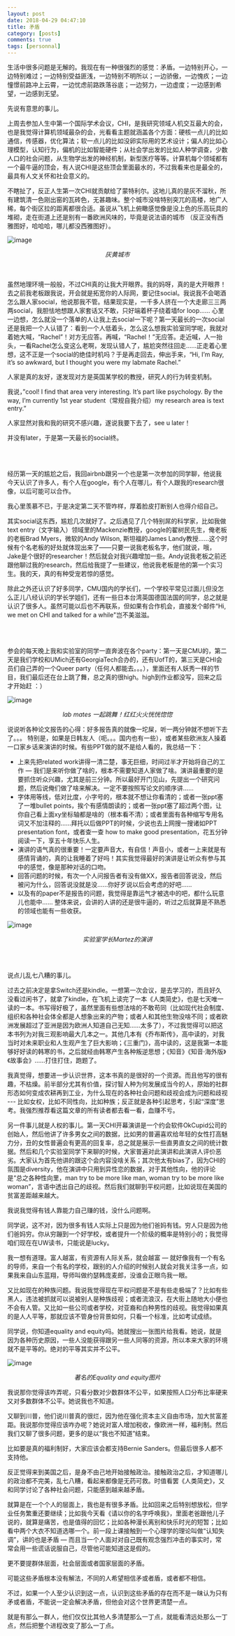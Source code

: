 ```yaml
---
layout: post
date: 2018-04-29 04:47:10 
title: 矛盾
category: [posts]
comments: true
tags: [personnal]
---
```


生活中很多问题是无解的。我现在有一种很强烈的感觉：矛盾。一边特别开心，一边特别难过；一边特别受益匪浅，一边特别不明所以；一边骄傲，一边愧疚；一边憧憬前路冲上云霄，一边忧虑前路跌落谷底；一边努力，一边虚度；一边感到希望，一边感到无望。

先说有意思的事儿。

上周去参加人生中第一个国际学术会议，CHI，是我研究领域人机交互最大的会，也是我觉得计算机领域最杂的会，光看看主题就涵盖各个方面：硬核一点儿的比如通信，传感器，优化算法；软一点儿的比如没卵实际用的艺术设计；偏人的比如心理模型，认知行为，偏机的比如智能硬件；从社会学出发的比如人种学调查，少数人口的社会问题，从生物学出发的神经机制，新型医疗等等。计算机每个领域都有一个最牛逼的顶会，有人说CHI是这些顶会里面最水的，不过我看来也是最全的，最具有人文关怀和社会意义的。

不瞎扯了，反正人生第一次CHI就贡献给了蒙特利尔。这地儿真的是灰不溜秋，所有建筑清一色刚出窑的瓦砖色，无甚趣味。整个城市没啥特别突兀的高楼，地广人稀，每个街区拉的距离都很合适。虽说从飞机上俯瞰感觉像是没上色的乐高玩具的堆砌，走在街道上还是别有一番欧洲风味的，毕竟是说法语的城市 （反正没有西雅图好，哈哈哈，哪儿都没西雅图好）。

![image](/assets/img/IMG_Montreal.jpg)
<p style="text-align: center;"><i>灰黄城市</i></p>

<br><br>
虽然地理环境一般般，不过CHI真的让我大开眼界。我的妈呀，真的是大开眼界！去之前我老板跟我说，开会就是拓宽你的人际网，要记住social。我说我不会喝酒怎么跟人家social，他说那我不管。结果现实是，一千多人挤在一个大走廊三三两两social，我胆怯地想跟人家套话又不敢，只好端着杯子绕着墙for loop…… 心里一边想，怎么就没一个落单的人让我上去social一下呢？第一天最长的一次social还是我把一个人认错了：看到一个人低着头，怎么这么想我实验室同学呢，我就对着她大喊，“Rachel”！对方无应答。再喊，“Rachel！”无应答。走近喊，人一抬头，一看Rachel怎么变这么老啊，发现认错人了，尴尬突然往回走……正走着心里想，这不正是一个social的绝佳时机吗？于是再走回去，伸出手来，“Hi, I’m Ray, it’s so awkward, but I thought you were my labmate Rachel.”

人家是真的友好，遂发现对方是英国某学校的教授，研究人的行为转变机制。

我说，”cool! I find that area very interesting. It’s part like psychology. By the way, I’m currently 1st year student（常规自我介绍）my research area is text entry.”

人家显然对我和我的研究不感兴趣，遂说我要下去了，see u later！

并没有later，于是第一天最长的social终。

<br><br>

经历第一天的尴尬之后，我回airbnb跟另一个也是第一次参加的同学聊，他说我今天认识了许多人，有个人在google，有个人在哪儿，有个人跟我的research很像，以后可能可以合作。

我心里羡慕不已，于是决定第二天不管咋样，厚着脸皮打断别人也得介绍自己。

其实social这东西，尴尬几次就好了。之后遇见了几个特别屌的科学家，比如我做text entry（文字输入）领域里的Mackenzie教授，google的翟树民先生，俺老板的老板Brad Myers，微软的Andy Wilson, 斯坦福的James Landy教授……这个时候有个名老板的好处就体现出来了——只要一说我老板名字，他们就说，哦，Jake是个很好的researcher！然后就会对我兴趣增加一些。Andy说我老板之前还跟他聊过我的research，然后给我提了一些建议，他说我老板是他的第一个实习生。我的天，真的有种受宠若惊的感觉。

除此之外还认识了好多同学，CMU国内的学长们，一个学校平常见过面儿但没怎么正儿八经认识的学长学姐们，还有一些日本台湾英国德国法国的同学，总之就是认识了很多人。虽然可能以后也不再联系，但如果有合作机会，直接发个邮件“Hi, we met on CHI and talked for a while"岂不美滋滋。

<br><br>

参会的每天晚上我和实验室的同学一直奔波在各个party：第一天是CMU的，第二天是我们学校和UMich还有GeorgiaTech合办的，还有UofT的，第三天是CHI会员们自己弄的一个Queer party（任何人都能去。。。），里面还有人妖秀一样的节目，我们最后还在台上跳了舞，总之真的很high。high到作业都没写，回来之后才开始赶 ：）

![image](/assets/img/IMG_PARTY.jpg)
<p style="text-align: center;"><i>lab mates 一起跳舞！红红火火恍恍惚惚</i></p>

说说听各种论文报告的心得：好多报告真的就像一坨屎，听一两分钟就不想听下去了。。。 特别是，如果是日韩友人（呃。。。国内也有一些），或者某些欧洲友人操着一口家乡话来演讲的时候。有些PPT做的就不是给人看的，我总结一下：
* 上来先把related work讲得一清二楚，事无巨细，时间过半才开始将自己的工作 — 我们是来听你做了啥的，根本不需要知道人家做了啥。演讲最重要的是要抓住听众兴趣，尤其是前三分钟。所以最好开门见山，先提出一个研究问题，然后说俺们做了啥来解决。一定不要按照写论文的顺序讲……
* 字体用等线，低对比度，小字号的，根本就不想让你看清的；或者一张ppt塞了一堆bullet points，挨个有感情朗读的；或者一张ppt塞了超过两个图，让你自己看上面xy坐标轴都是啥的（根本看不清）；或者里面有各种缩写专用名词又不加注释的……拜托以后做PPT的时候，少说也去上网搜一搜诸如PPT presentation font，或者查一查 how to make good presentation，花五分钟阅读一下，享五十年快乐人生。
* 演讲的语气真的很重要！一定要声音大，有自信！声音小，或者一上来就是有感情背诵的，真的让我睡着了好吗！其实我觉得最好的演讲是让听众有参与其中的感觉，像是那种对话的口吻。
* 回答问题的时候，有次一个人问报告者有没有做XX，报告者回答说没，然后被问为什么，回答说没就是没……你好歹说以后会考虑的好吧……
* 以及有的paper不是报告的问题，我觉得是靠运气才被选中的吧，都什么玩意儿也能中……
整体来说，会讲的人讲的还是很牛逼的，听过之后就算是不熟悉的领域也能有一些收获。

![image](/assets/img/IMG_Martez.jpg)
<p style="text-align: center;"><i>实验室学长Martez的演讲</i></p>

<br><br>

说点儿乱七八糟的事儿。

过去之前决定是拿Switch还是kindle。一想第一次会议，是去学习的，而且好久没看过闲书了，就拿了kindle，在飞机上读完了一本《人类简史》，也是七天唯一读的一本。书写得好极了，虽然里面有些想法啥的不敢苟同（比如现代社会制度、组织和各种社会体全都是人想象出来的产物；或者人和其他生物没啥不同；或者欧洲发展超过了亚洲是因为欧洲人知道自己无知……太多了），不过我觉得可以把这本书列为对我三观影响最大几本之一。其他几本有《乔布斯传》，高中读的，对我当时对未来职业和人生观产生了巨大影响；《三重门》，高中读的，这是我第一本能够好好读的韩寒的书，之后就经由韩寒产生各种叛逆思想；《知音》《知音·海外版》《故事会》……打住打住，跑题了。

我真觉得，想要进一步认识世界，这本书真的是很好的一个资源。而且他写的很有趣，不枯燥。前半部分尤其有价值，探讨智人种为何发展成当今的人，原始的社群形态如何变成农耕再到工业，为什么现在的各种社会问题和歧视会成为问题和歧视 --- 比如女权，比如不同性向，比如种族；反正就是各种引起思考，引起“深度”思考。我强烈推荐看这篇文章的所有读者都去看一看，血赚不亏。

另一件事儿就是人权的事儿。第一天CHI开幕演讲是一个约会软件OkCupid公司的创始人，然后他讲了许多男女之间的数据，比如男的普遍喜欢给年轻的女性打高魅力分，丑的女性普遍会有更高的回复率，总之就是展示一些直男直女之间的统计数据。然后和几个实验室同学下来聊的时候，大家普遍对此演讲和此演讲人评价恶劣。大家认为首先他讲的跟这个会内容没啥关系；其次他太有bias了，因为CHI的氛围是diversity，他在演讲中只用到异性恋的数据，对于其他性向，他的评论是“总之各种性向里，man try to be more like man, woman try to be more like woman”，言语中透出自己的歧视。然后我们就聊到平权问题，比如说现在美国的贫富差距越来越大。

我说我觉得有钱人靠能力自己赚的钱，没什么问题啊。

同学说，这不对，因为很多有钱人实际上只是因为他们爸妈有钱。穷人只是因为他们爸妈穷。你从穷蹦到一个好学校，或者提升一个阶级的概率是特别小的；我觉得咱们现在在UW读书，只能说是lucky。

我一想有道理。富人越富，有资源有人际关系，就会越富 — 就好像我有一个有名的导师，来自一个有名的学校，跟别的人介绍的时候别人就会对我关注多一点，如果我来自山东蓝翔，导师叫做约瑟韩庞麦郎，没谁会正眼鸟我一眼。

又比如现在的种族问题。我说我觉得现在平权问题是不是有些走极端了？比如有些黑人，违法被抓就可以说被别人是种族歧视；或者流浪汉，在大街上随地大小便也不会有人管。又比如一些公司或者学校，对亚裔和白种男性的歧视。我觉得如果真的是人人平等，那就应该不管身份背景如何，只看一个标准，比如考试成绩。

同学说，你知道equality and equity吗。她就搜出一张图片给我看。她说，就是因为各种历史原因，一些人没能获得跟另一些人同等的资源，所以本来大家的环境就不是平等的。绝对的平等其实并不公平。

![image](/assets/img/EAUITY.jpg)
<p style="text-align: center;"><i>著名的Equality and equity图片</i></p>

我说那你觉得该咋弄呢，只看分数对少数群体不公平，如果按照人口分布比率硬来又对多数群体不公平。她说我也不知道。

又聊到川普，他们说川普真的很烂，因为他在强化资本主义自由市场，加大贫富差距。我说那你觉得应该咋办呢？她说对富人增加税收，像欧洲一样，福利制。然后我们又聊了很多问题，更多的是以“我也不知道”结束。

比如要是真的福利制好，大家应该会都支持Bernie Sanders。但最后很多人都不支持他。

反正觉得来到美国之后，是身不由己地开始接触政治。接触政治之后，才知道哪儿的政治都不完美，乱七八糟，看起来都像是无药可救。时值看罢《人类简史》，又和同学讨论了各种社会问题，只能感到越来越矛盾。


就算是在一个个人的层面上，我也是有很多矛盾。比如回来之后特别想放松，但学业任务繁重还要继续；比如我今天看《请以你的名字呼唤我》，里面老爸跟他儿子说的，就算是痛苦，也是值得的回忆；比如各种漫长离别和快乐时光的短暂；比如看中两个大衣不知道选哪一个。前一段上课接触到一个心理学的理论叫做“认知失调”，讲的也是矛盾 — 而且当一个人面对对自己既有观念强烈冲击的事实时，常常会用一些谎话说服自己，尽管他可能知道这是假的。

更不要提群体层面，社会层面或者国家层面的矛盾。

可能这些矛盾根本没有解法，不同的人希望相信矛或者盾，或者都不相信。

不过，如果一个人至少认识到这一点，认识到这些矛盾的存在而不是一昧认为只有矛或者盾，不能说一定会解决矛盾，但他会对这个世界更清楚一点。

就是有那么一群人，他们仅仅比其他人多清楚那么一丁点，就能看清远处那么一丁点，然后把整个进程改变了那么一丁点。
